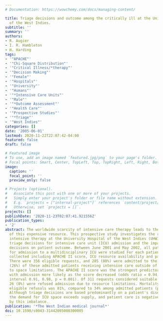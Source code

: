 ```yaml
---
# Documentation: https://wowchemy.com/docs/managing-content/

title: Triage decisions and outcome among the critically ill at the University Hospital
  of the West Indies.
subtitle: ''
summary: ''
authors:
- R. Augier
- I. R. Hambleton
- H. Harding
tags:
- '"APACHE"'
- '"Chi-Square Distribution"'
- '"Critical Illness/*therapy"'
- '"Decision Making"'
- '"Female"'
- '"Hospitals"'
- '"University"'
- '"Humans"'
- '"*Intensive Care Units"'
- '"Male"'
- '"*Outcome Assessment"'
- '"Health Care"'
- '"Prospective Studies"'
- '"*Triage"'
- '"West Indies"'
categories: []
date: '2005-06-01'
lastmod: 2020-11-22T22:07:42-04:00
featured: false
draft: false

# Featured image
# To use, add an image named `featured.jpg/png` to your page's folder.
# Focal points: Smart, Center, TopLeft, Top, TopRight, Left, Right, BottomLeft, Bottom, BottomRight.
image:
  caption: ''
  focal_point: ''
  preview_only: false

# Projects (optional).
#   Associate this post with one or more of your projects.
#   Simply enter your project's folder or file name without extension.
#   E.g. `projects = ["internal-project"]` references `content/project/deep-learning/index.md`.
#   Otherwise, set `projects = []`.
projects: []
publishDate: '2020-11-23T02:07:41.921556Z'
publication_types:
- '2'
abstract: The worldwide scarcity of intensive care therapy leads to the rationing
  of this expensive resource. This prospective study investigates the rationing of
  intensive therapy at the University Hospital of the West Indies (UHWI) by recording
  triage decisions for intensive care unit (ICU) admission and the impact of these
  decisions on patient outcome. Between June 2001 and May 2002, all patients triaged
  for admission to a multidisciplinary ICU were studied For each patient, data were
  collected including APACHE II score, ICU resource availability and patient survival.
  There were 356 eligible requests, and 285 (80%) were admitted to the ICU, with 73
  (26%) of these admitted patients receiving intensive care outside of the ICU due
  to space limitations. The APACHE II score was the strongest predictor of ICU admission,
  with admission more likely as the score decreased (odds ratio = 0.94, 95% confidence
  interval 0.91, 0.98, p = 0.001). Of 311 requests considered suitable for admission,
  26 (8%) were refused admission due to resource limitations. Mortality among these
  eligible refusals was 81%, compared to 34% among admitted patients (p < 0.001).
  Although triage decisions are based predominantly on a patient's disease severity,
  the demand for ICU space exceeds supply, and patient care is negatively impacted
  by this imbalance.
publication: '*The West Indian medical journal*'
doi: 10.1590/s0043-31442005000300005
---
```

